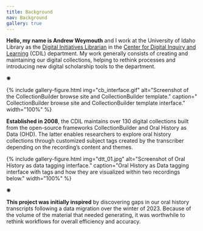 ```yaml
---
title: Background
nav: Background
gallery: true
---
```


**Hello, my name is Andrew Weymouth** and I work at the University of Idaho Library as the [Digital Initiatives Librarian](https://www.lib.uidaho.edu/about/people/aweymouth.html) in the [Center for Digital Inquiry and Learning](https://cdil.lib.uidaho.edu/) (CDIL) department. My work generally consists of creating and maintaining our digital collections, helping to rethink processes and introducing new digital scholarship tools to the department.

<div class="symbol-container">
    <p class="symbol">&#10042;</p>
</div>

{% include gallery-figure.html img="cb_interface.gif" alt="Screenshot of the CollectionBuilder browse site and CollectionBuilder template." caption=" CollectionBuilder browse site and CollectionBuilder template interface." width="100%" %}

**Established in 2008**, the CDIL maintains over 130 digital collections built from the open-source frameworks CollectionBuilder and Oral History as Data (OHD). The latter enables researchers to explore oral history collections through customized subject tags created by the transcriber depending on the recording’s content and themes.

{% include gallery-figure.html img="dtt_01.jpg" alt="Screenshot of Oral History as data tagging interface." caption="Oral History as Data tagging interface with tags and how they are visualized within two recordings below." width="100%" %}

<div class="symbol-container">
    <p class="symbol">&#10042;</p>
</div>

**This project was initially inspired** by discovering gaps in our oral history transcripts following a data migration over the winter of 2023. Because of the volume of the material that needed generating, it was worthwhile to rethink workflows for overall efficiency and accuracy. 

